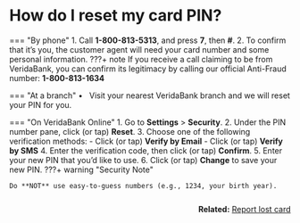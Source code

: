 # How do I reset my card PIN?

=== "By phone"
    1.	Call **1-800-813-5313**, and press **7**, then **#**.
    2.	To confirm that it’s you, the customer agent will need your card number and some personal information.
    ???+ note
        If you receive a call claiming to be from VeridaBank, you can confirm its legitimacy by calling our official Anti-Fraud number: **1-800-813-1634**

=== "At a branch"
    •&nbsp;&nbsp;	Visit your nearest VeridaBank branch and we will reset your PIN for you.

=== "On VeridaBank Online"
    1.	Go to **Settings** > **Security**.
    2.	Under the PIN number pane, click (or tap) **Reset**.
    3.	Choose one of the following verification methods:
        - Click (or tap) **Verify by Email**
        - Click (or tap) **Verify by SMS**
    4.	Enter the verification code, then click (or tap) **Confirm**.
    5.	Enter your new PIN that you’d like to use.
    6.	Click (or tap) **Change** to save your new PIN.
???+ warning "Security Note"

    Do **NOT** use easy-to-guess numbers (e.g., 1234, your birth year).

<div style="float:right; margin-top:12px;">
  <strong>Related:</strong>
  <a href="../Report%20Lost%20Card/">Report lost card</a>
</div>
<div style="clear:both;"></div>



